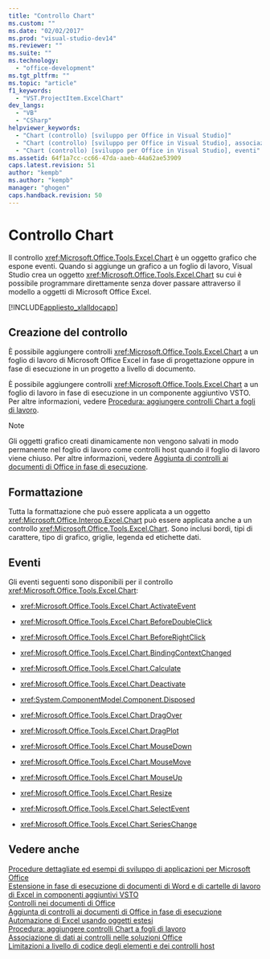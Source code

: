 ```yaml
---
title: "Controllo Chart"
ms.custom: ""
ms.date: "02/02/2017"
ms.prod: "visual-studio-dev14"
ms.reviewer: ""
ms.suite: ""
ms.technology: 
  - "office-development"
ms.tgt_pltfrm: ""
ms.topic: "article"
f1_keywords: 
  - "VST.ProjectItem.ExcelChart"
dev_langs: 
  - "VB"
  - "CSharp"
helpviewer_keywords: 
  - "Chart (controllo) [sviluppo per Office in Visual Studio]"
  - "Chart (controllo) [sviluppo per Office in Visual Studio], associazione dati"
  - "Chart (controllo) [sviluppo per Office in Visual Studio], eventi"
ms.assetid: 64f1a7cc-cc66-47da-aaeb-44a62ae53909
caps.latest.revision: 51
author: "kempb"
ms.author: "kempb"
manager: "ghogen"
caps.handback.revision: 50
---
```

# Controllo Chart
  Il controllo <xref:Microsoft.Office.Tools.Excel.Chart> è un oggetto grafico che espone eventi.  Quando si aggiunge un grafico a un foglio di lavoro, Visual Studio crea un oggetto <xref:Microsoft.Office.Tools.Excel.Chart> su cui è possibile programmare direttamente senza dover passare attraverso il modello a oggetti di Microsoft Office Excel.  
  
 [!INCLUDE[appliesto_xlalldocapp](../vsto/includes/appliesto-xlalldocapp-md.md)]  
  
## Creazione del controllo  
 È possibile aggiungere controlli <xref:Microsoft.Office.Tools.Excel.Chart> a un foglio di lavoro di Microsoft Office Excel in fase di progettazione oppure in fase di esecuzione in un progetto a livello di documento.  
  
 È possibile aggiungere controlli <xref:Microsoft.Office.Tools.Excel.Chart> a un foglio di lavoro in fase di esecuzione in un componente aggiuntivo VSTO.  Per altre informazioni, vedere [Procedura: aggiungere controlli Chart a fogli di lavoro](../vsto/how-to-add-chart-controls-to-worksheets.md).  
  
> [!NOTE]  
>  Gli oggetti grafico creati dinamicamente non vengono salvati in modo permanente nel foglio di lavoro come controlli host quando il foglio di lavoro viene chiuso.  Per altre informazioni, vedere [Aggiunta di controlli ai documenti di Office in fase di esecuzione](../vsto/adding-controls-to-office-documents-at-run-time.md).  
  
## Formattazione  
 Tutta la formattazione che può essere applicata a un oggetto <xref:Microsoft.Office.Interop.Excel.Chart> può essere applicata anche a un controllo <xref:Microsoft.Office.Tools.Excel.Chart>.  Sono inclusi bordi, tipi di carattere, tipo di grafico, griglie, legenda ed etichette dati.  
  
## Eventi  
 Gli eventi seguenti sono disponibili per il controllo <xref:Microsoft.Office.Tools.Excel.Chart>:  
  
-   <xref:Microsoft.Office.Tools.Excel.Chart.ActivateEvent>  
  
-   <xref:Microsoft.Office.Tools.Excel.Chart.BeforeDoubleClick>  
  
-   <xref:Microsoft.Office.Tools.Excel.Chart.BeforeRightClick>  
  
-   <xref:Microsoft.Office.Tools.Excel.Chart.BindingContextChanged>  
  
-   <xref:Microsoft.Office.Tools.Excel.Chart.Calculate>  
  
-   <xref:Microsoft.Office.Tools.Excel.Chart.Deactivate>  
  
-   <xref:System.ComponentModel.Component.Disposed>  
  
-   <xref:Microsoft.Office.Tools.Excel.Chart.DragOver>  
  
-   <xref:Microsoft.Office.Tools.Excel.Chart.DragPlot>  
  
-   <xref:Microsoft.Office.Tools.Excel.Chart.MouseDown>  
  
-   <xref:Microsoft.Office.Tools.Excel.Chart.MouseMove>  
  
-   <xref:Microsoft.Office.Tools.Excel.Chart.MouseUp>  
  
-   <xref:Microsoft.Office.Tools.Excel.Chart.Resize>  
  
-   <xref:Microsoft.Office.Tools.Excel.Chart.SelectEvent>  
  
-   <xref:Microsoft.Office.Tools.Excel.Chart.SeriesChange>  
  
## Vedere anche  
 [Procedure dettagliate ed esempi di sviluppo di applicazioni per Microsoft Office](../vsto/office-development-samples-and-walkthroughs.md)   
 [Estensione in fase di esecuzione di documenti di Word e di cartelle di lavoro di Excel in componenti aggiuntivi VSTO](../vsto/extending-word-documents-and-excel-workbooks-in-vsto-add-ins-at-run-time.md)   
 [Controlli nei documenti di Office](../vsto/controls-on-office-documents.md)   
 [Aggiunta di controlli ai documenti di Office in fase di esecuzione](../vsto/adding-controls-to-office-documents-at-run-time.md)   
 [Automazione di Excel usando oggetti estesi](../vsto/automating-excel-by-using-extended-objects.md)   
 [Procedura: aggiungere controlli Chart a fogli di lavoro](../vsto/how-to-add-chart-controls-to-worksheets.md)   
 [Associazione di dati ai controlli nelle soluzioni Office](../vsto/binding-data-to-controls-in-office-solutions.md)   
 [Limitazioni a livello di codice degli elementi e dei controlli host](../vsto/programmatic-limitations-of-host-items-and-host-controls.md)  
  
  